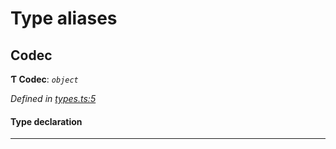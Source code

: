 

# Type aliases

<a id="codec"></a>

##  Codec

**Ƭ Codec**: *`object`*

*Defined in [types.ts:5](https://github.com/polkadot-js/common/blob/6506c10/packages/trie-codec/src/types.ts#L5)*

#### Type declaration

___

